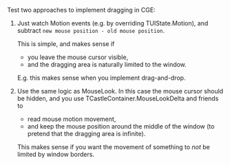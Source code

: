 Test two approaches to implement dragging in CGE:

1. Just watch Motion events (e.g. by overriding TUIState.Motion),
   and subtract `new mouse position - old mouse position`.

   This is simple, and makes sense if

   - you leave the mouse cursor visible,
   - and the dragging area is naturally limited to the window.

   E.g. this makes sense when you implement drag-and-drop.

2. Use the same logic as MouseLook.
   In this case the mouse cursor should be hidden,
   and you use TCastleContainer.MouseLookDelta and friends to

   - read mouse motion movement,
   - and keep the mouse position around the middle of the window
     (to pretend that the dragging area is infinite).

   This makes sense if you want the movement of something to *not*
   be limited by window borders.
